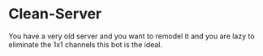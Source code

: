 # Clean-Server
You have a very old server and you want to remodel it and you are lazy to eliminate the 1x1 channels this bot is the ideal.

